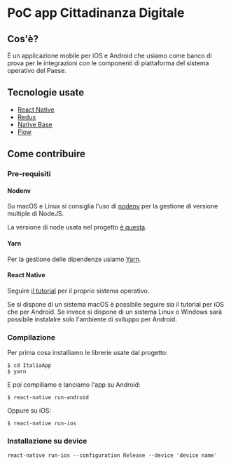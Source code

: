# PoC app Cittadinanza Digitale

## Cos'è?

È un applicazione mobile per iOS e Android che usiamo come banco di prova per le integrazioni con le componenti di piattaforma del sistema operativo del Paese.

## Tecnologie usate

* [React Native](https://facebook.github.io/react-native)
* [Redux](http://redux.js.org/)
* [Native Base](http://nativebase.io)
* [Flow](https://flow.org/)

## Come contribuire

### Pre-requisiti

#### Nodenv

Su macOS e Linux si consiglia l'uso di [nodenv](https://github.com/nodenv/nodenv) per la gestione di versione multiple di NodeJS.

La versione di node usata nel progetto [è questa](https://github.com/teamdigitale/ItaliaApp/blob/master/.node-version).

#### Yarn

Per la gestione delle dipendenze usiamo [Yarn](https://yarnpkg.com/lang/en/).

#### React Native

Seguire [il tutorial](https://facebook.github.io/react-native/docs/getting-started.html) per il proprio sistema operativo. 

Se si dispone di un sistema macOS è possibile seguire sia il tutorial per iOS che per Android. Se invece si dispone di un sistema Linux o Windows sarà possibile instalalre solo l'ambiente di sviluppo per Android.

### Compilazione

Per prima cosa installiamo le librerie usate dal progetto:

```
$ cd ItaliaApp
$ yarn
```

E poi compiliamo e lanciamo l'app su Android:

```
$ react-native run-android
```

Oppure su iOS:

```
$ react-native run-ios
```

### Installazione su device

```
react-native run-ios --configuration Release --device 'device name'
```
